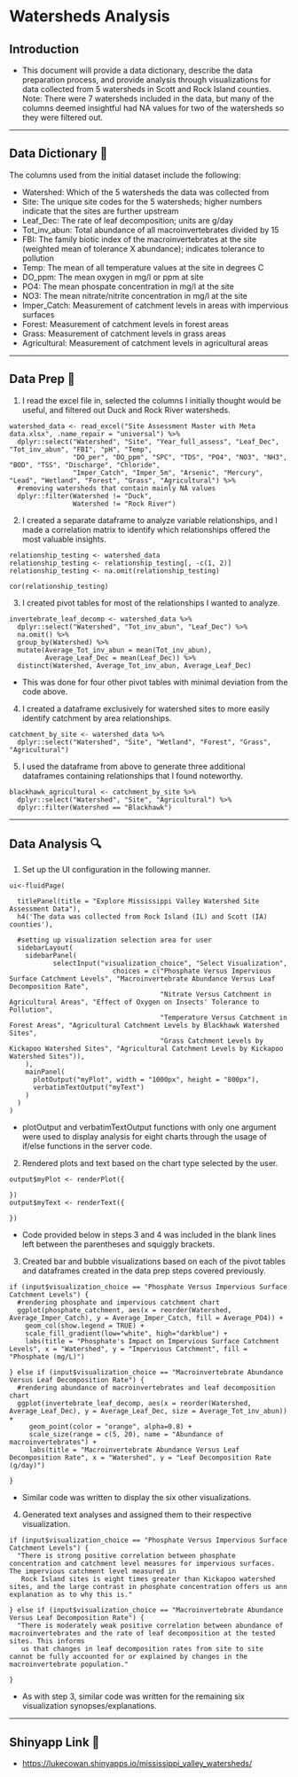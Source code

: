 # **Watersheds Analysis** 
## Introduction
- This document will provide a data dictionary, describe the data preparation process, and provide analysis through visualizations for data collected from 5 watersheds in Scott and Rock Island counties. Note: There were 7 watersheds included in the data, but many of the columns deemed insightful had NA values for two of the watersheds so they were filtered out.
---
## Data Dictionary :orange_book:
The columns used from the initial dataset include the following:
- Watershed: Which of the 5 watersheds the data was collected from
- Site: The unique site codes for the 5 watersheds; higher numbers indicate that the sites are further upstream
- Leaf_Dec: The rate of leaf decomposition; units are g/day
- Tot_inv_abun: Total abundance of all macroinvertebrates divided by 15 
- FBI: The family biotic index of the macroinvertebrates at the site (weighted mean of tolerance X abundance); indicates tolerance to pollution
- Temp: The mean of all temperature values at the site in degrees C
- DO_ppm: The mean oxygen in mg/l or ppm at site
- PO4: The mean phospate concentration in mg/l at the site
- NO3: The mean nitrate/nitrite concentration in mg/l at the site
- Imper_Catch: Measurement of catchment levels in areas with impervious surfaces
- Forest: Measurement of catchment levels in forest areas
- Grass: Measurement of catchment levels in grass areas
- Agricultural: Measurement of catchment levels in agricultural areas
---

## Data Prep :hammer:
1. I read the excel file in, selected the columns I initially thought would be useful, and filtered out Duck and Rock River watersheds.
```
watershed_data <- read_excel("Site Assessment Master with Meta data.xlsx", .name_repair = "universal") %>%
  dplyr::select("Watershed", "Site", "Year_full_assess", "Leaf_Dec", "Tot_inv_abun", "FBI", "pH", "Temp",
                "DO_per", "DO_ppm", "SPC", "TDS", "PO4", "NO3", "NH3", "BOD", "TSS", "Discharge", "Chloride",
                "Imper_Catch", "Imper_5m", "Arsenic", "Mercury", "Lead", "Wetland", "Forest", "Grass", "Agricultural") %>%
  #removing watersheds that contain mainly NA values
  dplyr::filter(Watershed != "Duck",
                Watershed != "Rock River")
```

2. I created a separate dataframe to analyze variable relationships, and I made a correlation matrix to identify which relationships offered the most valuable insights.
```
relationship_testing <- watershed_data 
relationship_testing <- relationship_testing[, -c(1, 2)]
relationship_testing <- na.omit(relationship_testing)

cor(relationship_testing)
```

3. I created pivot tables for most of the relationships I wanted to analyze.
```
invertebrate_leaf_decomp <- watershed_data %>%
  dplyr::select("Watershed", "Tot_inv_abun", "Leaf_Dec") %>%
  na.omit() %>%
  group_by(Watershed) %>%
  mutate(Average_Tot_inv_abun = mean(Tot_inv_abun),
         Average_Leaf_Dec = mean(Leaf_Dec)) %>%
  distinct(Watershed, Average_Tot_inv_abun, Average_Leaf_Dec)
```

- This was done for four other pivot tables with minimal deviation from the code above.

4. I created a dataframe exclusively for watershed sites to more easily identify catchment by area relationships.
```
catchment_by_site <- watershed_data %>%
  dplyr::select("Watershed", "Site", "Wetland", "Forest", "Grass", "Agricultural")
```

5. I used the dataframe from above to generate three additional dataframes containing relationships that I found noteworthy.
```
blackhawk_agricultural <- catchment_by_site %>%
  dplyr::select("Watershed", "Site", "Agricultural") %>%
  dplyr::filter(Watershed == "Blackhawk")
```
---

## Data Analysis :mag:
1. Set up the UI configuration in the following manner.
```
ui<-fluidPage( 
  
  titlePanel(title = "Explore Mississippi Valley Watershed Site Assessment Data"),
  h4('The data was collected from Rock Island (IL) and Scott (IA) counties'),
  
  #setting up visualization selection area for user
  sidebarLayout(
    sidebarPanel(
           selectInput("visualization_choice", "Select Visualization",
                          choices = c("Phosphate Versus Impervious Surface Catchment Levels", "Macroinvertebrate Abundance Versus Leaf Decomposition Rate",
                                      "Nitrate Versus Catchment in Agricultural Areas", "Effect of Oxygen on Insects' Tolerance to Pollution",
                                      "Temperature Versus Catchment in Forest Areas", "Agricultural Catchment Levels by Blackhawk Watershed Sites",
                                      "Grass Catchment Levels by Kickapoo Watershed Sites", "Agricultural Catchment Levels by Kickapoo Watershed Sites")),
    ),
    mainPanel(
      plotOutput("myPlot", width = "1000px", height = "800px"),
      verbatimTextOutput("myText")
    )
  )
)
```
- plotOutput and verbatimTextOutput functions with only one argument were used to display analysis for eight charts through the usage of if/else functions in the server code.

2. Rendered plots and text based on the chart type selected by the user.
```
output$myPlot <- renderPlot({

})
output$myText <- renderText({

})
```
- Code provided below in steps 3 and 4 was included in the blank lines left between the parentheses and squiggly brackets.

3. Created bar and bubble visualizations based on each of the pivot tables and dataframes created in the data prep steps covered previously.
```
if (input$visualization_choice == "Phosphate Versus Impervious Surface Catchment Levels") {
  #rendering phosphate and impervious catchment chart
  ggplot(phosphate_catchment, aes(x = reorder(Watershed, Average_Imper_Catch), y = Average_Imper_Catch, fill = Average_PO4)) +
    geom_col(show.legend = TRUE) +
    scale_fill_gradient(low="white", high="darkblue") +
    labs(title = "Phosphate's Impact on Impervious Surface Catchment Levels", x = "Watershed", y = "Impervious Catchment", fill = "Phosphate (mg/L)")
      
} else if (input$visualization_choice == "Macroinvertebrate Abundance Versus Leaf Decomposition Rate") {
  #rendering abundance of macroinvertebrates and leaf decomposition chart
  ggplot(invertebrate_leaf_decomp, aes(x = reorder(Watershed, Average_Leaf_Dec), y = Average_Leaf_Dec, size = Average_Tot_inv_abun)) +
     geom_point(color = "orange", alpha=0.8) +
     scale_size(range = c(5, 20), name = "Abundance of macroinvertebrates") +
     labs(title = "Macroinvertebrate Abundance Versus Leaf Decomposition Rate", x = "Watershed", y = "Leaf Decomposition Rate (g/day)")
        
}
```
- Similar code was written to display the six other visualizations.

4. Generated text analyses and assigned them to their respective visualization.
```
if (input$visualization_choice == "Phosphate Versus Impervious Surface Catchment Levels") {
  "There is strong positive correlation between phosphate concentration and catchment level measures for impervious surfaces. The impervious catchment level measured in 
   Rock Island sites is eight times greater than Kickapoo watershed sites, and the large contrast in phosphate concentration offers us ann explanation as to why this is."
  
} else if (input$visualization_choice == "Macroinvertebrate Abundance Versus Leaf Decomposition Rate") {
  "There is moderately weak positive correlation between abundance of macroinvertebrates and the rate of leaf decomposition at the tested sites. This informs
   us that changes in leaf decomposition rates from site to site cannot be fully accounted for or explained by changes in the macroinvertebrate population."

}    
```
- As with step 3, similar code was written for the remaining six visualization synopses/explanations.
---
## Shinyapp Link :link:
-  https://lukecowan.shinyapps.io/mississippi_valley_watersheds/

